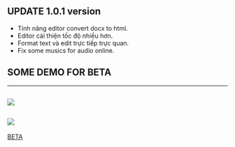## UPDATE 1.0.1 version

- Tính năng editor convert docx to html. 
- Editor cải thiện tốc độ nhiều hơn. 
- Format text và edit trực tiếp trực quan.
- Fix some musics for audio online.

## SOME DEMO FOR BETA
---
![](https://imgur.com/zFeOVrU.png)
---
![](https://imgur.com/tfqRvx6.png)
---
[BETA](https://huudangdev.github.io/cam/)
